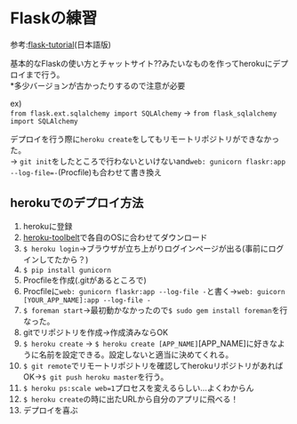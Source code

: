 # Flaskの練習

参考:[flask-tutorial](https://study-flask.readthedocs.io/ja/latest/index.html)(日本語版)

基本的なFlaskの使い方とチャットサイト??みたいなものを作ってherokuにデプロイまで行う。  
*多少バージョンが古かったりするので注意が必要

ex)  
`from flask.ext.sqlalchemy import SQLAlchemy` -> `from flask_sqlalchemy import SQLAlchemy`   

デプロイを行う際に`heroku create`をしてもリモートリポジトリができなかった。   
-> `git init`をしたところで行わないといけないand`web: gunicorn flaskr:app --log-file=-`(Procfile)も合わせて書き換え

## herokuでのデプロイ方法
1. herokuに登録
2. [heroku-toolbelt](https://devcenter.heroku.com/articles/heroku-cli)で各自のOSに合わせてダウンロード
3. `$ heroku login`->ブラウザが立ち上がりログインページが出る(事前にログインしてたから？)
4. `$ pip install gunicorn`
5. Procfileを作成(.gitがあるところで)
6. Procfileに```web: gunicorn flaskr:app --log-file -```と書く->`web: guicorn [YOUR_APP_NAME]:app --log-file -`
7. `$ foreman start`->最初動かなかったので`$ sudo gem install foreman`を行なった。
8. gitでリポジトリを作成->作成済みならOK
9. `$ heroku create` -> `$ heroku create [APP_NAME]`[APP_NAME]に好きなように名前を設定できる。設定しないと適当に決めてくれる。
10. `$ git remote`でリモートリポジトリを確認してherokuリポジトリがあればOK->`$ git push heroku master`を行う。
11. `$ heroku ps:scale web=1`プロセスを変えるらしい...よくわからん
12. `$ heroku create`の時に出たURLから自分のアプリに飛べる！
13. デプロイを喜ぶ

